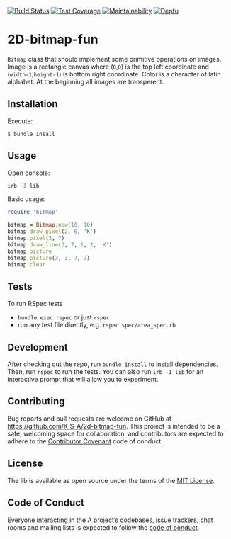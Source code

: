 [![Build Status](https://travis-ci.com/K-S-A/2d-bitmap-fun.svg?branch=master)](https://travis-ci.com/K-S-A/2d-bitmap-fun)
[![Test Coverage](https://api.codeclimate.com/v1/badges/79dfc961451bdb33db81/test_coverage)](https://codeclimate.com/github/K-S-A/2d-bitmap-fun/test_coverage)
[![Maintainability](https://api.codeclimate.com/v1/badges/79dfc961451bdb33db81/maintainability)](https://codeclimate.com/github/K-S-A/2d-bitmap-fun/maintainability)
[![Depfu](https://badges.depfu.com/badges/98b38f769188cb97c7968a2ea8951db3/overview.svg)](https://depfu.com/github/K-S-A/2d-bitmap-fun?project=Bundler)

# 2D-bitmap-fun

`Bitmap` class that should implement some primitive operations on images.
Image is a rectangle canvas where (`0`,`0`) is the top left coordinate and (`width-1`,`height-1`) is bottom right coordinate. Color is a character of latin alphabet. At the beginning all images are transperent.

## Installation
Execute:

    $ bundle insall

## Usage

Open console:

```sh
irb -I lib
```

Basic usage:

```ruby
require 'bitmap'

bitmap = Bitmap.new(10, 10)
bitmap.draw_pixel(2, 6, 'K')
bitmap.pixel(3, 7)
bitmap.draw_line(3, 7, 1, 2, 'K')
bitmap.picture
bitmap.picture(3, 3, 7, 7)
bitmap.clear
```
## Tests

To run RSpec tests

* `bundle exec rspec` or just `rspec`
* run any test file directly, e.g. `rspec spec/area_spec.rb`

## Development

After checking out the repo, run `bundle install` to install dependencies. Then, run `rspec` to run the tests. You can also run `irb -I lib` for an interactive prompt that will allow you to experiment.

## Contributing

Bug reports and pull requests are welcome on GitHub at https://github.com/K-S-A/2d-bitmap-fun. This project is intended to be a safe, welcoming space for collaboration, and contributors are expected to adhere to the [Contributor Covenant](http://contributor-covenant.org) code of conduct.

## License

The lib is available as open source under the terms of the [MIT License](https://opensource.org/licenses/MIT).

## Code of Conduct

Everyone interacting in the A project’s codebases, issue trackers, chat rooms and mailing lists is expected to follow the [code of conduct](https://github.com/K-S-A/2d-bitmap-fun/blob/master/CODE_OF_CONDUCT.md).
